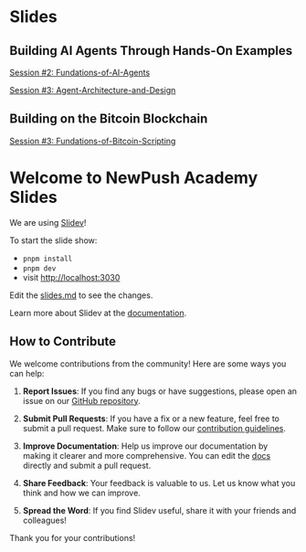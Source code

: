 # Slides 

## Building AI Agents Through Hands-On Examples

[Session #2: Fundations-of-AI-Agents](https://newpush-labs.github.io/academy-slides/courses/Building-Task-Specific-AI-Agents/02-Fundations-of-AI-Agents/)

[Session #3: Agent-Architecture-and-Design](https://newpush-labs.github.io/academy-slides/courses/Building-Task-Specific-AI-Agents/03-Agent-Architecture-and-Design/)

## Building on the Bitcoin Blockchain
[Session #3: Fundations-of-Bitcoin-Scripting](https://newpush-labs.github.io/academy-slides/courses/Building-on-the-Bitcoin-Blockchain/02-Fundations-of-Bitcoin-Scripting/)

# Welcome to NewPush Academy Slides

We are using [Slidev](https://github.com/slidevjs/slidev)!

To start the slide show:

- `pnpm install`
- `pnpm dev`
- visit <http://localhost:3030>

Edit the [slides.md](./slides.md) to see the changes.

Learn more about Slidev at the [documentation](https://sli.dev/).

## How to Contribute

We welcome contributions from the community! Here are some ways you can help:

1. **Report Issues**: If you find any bugs or have suggestions, please open an issue on our [GitHub repository](https://github.com/slidevjs/slidev/issues).

2. **Submit Pull Requests**: If you have a fix or a new feature, feel free to submit a pull request. Make sure to follow our [contribution guidelines](https://github.com/slidevjs/slidev/blob/main/CONTRIBUTING.md).

3. **Improve Documentation**: Help us improve our documentation by making it clearer and more comprehensive. You can edit the [docs](https://sli.dev/) directly and submit a pull request.

4. **Share Feedback**: Your feedback is valuable to us. Let us know what you think and how we can improve.

5. **Spread the Word**: If you find Slidev useful, share it with your friends and colleagues!

Thank you for your contributions!
